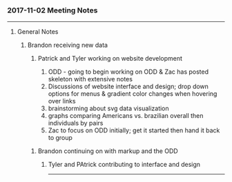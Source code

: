 <h3>2017-11-02 Meeting Notes</h3>
<hr/>

<ol>
   <li>General Notes</li>
   <ol><li>Brandon receiving new data</li>
   <ol><li>Patrick and Tyler working on website development</li>
   <ol>
     <li>ODD - going to begin working on ODD & Zac has posted skeleton with extensive notes</li>
     <li>Discussions of website interface and design; drop down options for menus & gradient color changes when hovering over links</li>
     <li>brainstorming about svg data visualization</li>
  <li>graphs comparing Americans vs. brazilian overall then individuals by pairs</li>
  <li>Zac to focus on ODD initially; get it started then hand it back to group</ol></ol>
  
  <ol><li>Brandon continuing on with markup and the ODD</li>
  <ol><li>Tyler and PAtrick contributing to interface and design</li>
    

---